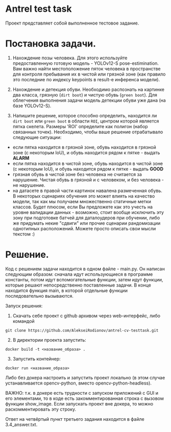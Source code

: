 # Antrel test task

Проект представляет собой выполненное тестовое задание.

# Постановка задачи.
1.   Нахождение позы человека. Для этого используйте предоставленную готовую модель - YOLOv12-S pose-estimination. Вам важно найти местоположение пяток человека в пространстве для контроля пребывания их в чистой или грязной зоне (как правило это последние по индексу keypoints в result-е инференса модели).  

2.   Нахождение и детекция обуви. Необходимо распознать на картинке два класса, грязную (`dirt boot`) и чистую обувь (`green boot`). Для облегчения выполнения задачи модель детекции обуви уже дана (на базе YOLOv12-S).  

3.   Напишите решение, которое способно определить, находится ли `dirt boot` или `green boot` в области `ROI`, центром которой является пятка скелета. Размеры 'ROI' определите как полигон (набор связанных точек). Необходимо, чтобы ваше решение отрабатывало следующие ситуации:  
*   если пятка находится в грязной зоне, обувь находится в грязной зоне (с некоторым IoU), и обувь находится рядом к пятке - выдать **ALARM**  
*   если пятка находится в чистой зоне, обувь находится в чистой зоне (с некоторым IoU), и обувь находится рядом к пятке - выдать **GOOD**  
*   грязная обувь в чистой зоне без человека не считается за нарушение. Чистая обувь в грязной и с человеком, и без человека - не нарушение.  
*   на датасете в правой части картинок навалена размеченная обувь. В некоторых сценариях обучения это может влиять на качество модели, так как мы получаем множественно статичные метки классов. Будет плюсом, если Вы предложете как это учесть на уровне валидации данных - возможно, стоит вообще исключить эту зону при подготовке батчей для даталоудеров при обучении, либо же придумать некие "сдвиги" или прочие сценарии рандомизации однотипных расположений. Можете просто описать свои мысли текстом :)

# Решение.
Код с решением задачи находится в одном файле - main.py. Он написан следующим образом: сначала идут использующиеся в
программе константы, потом идут вспомогательные функции, затем идут функции, которые решают непосредственно поставленные
задачи. В конце находится функция main, в которой отдельные функции последовательно вызываются.  

Запуск решения:  
1. Скачать себе проект с github архивом через web-интерфейс, либо командой

`git clone https://github.com/AlekseiRodionov/antrel-cv-testtask.git`

2. В директории проекта запустить:

`docker build -t <название_образа> .`

3. Запустить контейнер:

`docker run <название_образа>`

Либо без докера настроить и запустить проект локально (в этом случае устанавливается opencv-python, вместо opencv-python-headless).

ВАЖНО: т.к. в докере есть трудности с запуском приложений с GUI и его элементами, то в коде есть закомментированная
строка с вызовом функции show_image. Если запускать проект вне докера, то можно раскомментировать эту строку.

Ответ на четвёртый пункт третьего задания находится в файле 3.4_answer.txt.


